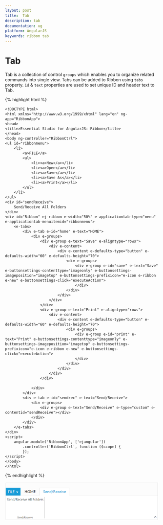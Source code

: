 ```yaml
---
layout: post
title:  Tab
description: tab 
documentation: ug
platform: AngularJS
keywords: ribbon tab
---
```


# Tab

Tab is a collection of control `groups` which enables you to organize related commands into single view.  Tabs can be added to Ribbon using `tabs` property. `id` & `text` properties are used to set unique ID and header text to Tab. 

{% highlight html %}
    
    <!DOCTYPE html>
    <html xmlns="http://www.w3.org/1999/xhtml" lang="en" ng-app="RibbonApp">
    <head>
    <title>Essential Studio for AngularJS: Ribbon</title>
    </head>
    <body ng-controller="RibbonCtrl">
    <ul id="ribbonmenu">
        <li>
            <a>FILE</a>
            <ul>
                <li><a>New</a></li>
                <li><a>Open</a></li>
                <li><a>Save</a></li>
                <li><a>Save As</a></li>
                <li><a>Print</a></li>
            </ul>
        </li>
    </ul>
    <div id="sendReceive">
        Send/Receive All Folders
    </div>
    <div id="Ribbon" ej-ribbon e-width="50%" e-applicationtab-type="menu" e-applicationtab-menuitemid="ribbonmenu">
        <e-tabs>
            <div e-tab e-id="home" e-text="HOME">
                <div e-groups>
                    <div e-group e-text="Save" e-aligntype="rows">
                        <div e-content>
                            <div e-content e-defaults-type="button" e-defaults-width="60" e-defaults-height="70">
                                <div e-groups>
                                    <div e-group e-id="save" e-text="Save" e-buttonsettings-contenttype="imageonly" e-buttonsettings-imageposition="imagetop" e-buttonsettings-prefixicon="e-icon e-ribbon e-new" e-buttonsettings-click="executeAction">
                                    </div>
                                </div>
                            </div>
                        </div>
                    </div>
                    <div e-group e-text="Print" e-aligntype="rows">
                        <div e-content>
                            <div e-content e-defaults-type="button" e-defaults-width="60" e-defaults-height="70">
                                <div e-groups>
                                    <div e-group e-id="print" e-text="Print" e-buttonsettings-contenttype="imageonly" e-buttonsettings-imageposition="imagetop" e-buttonsettings-prefixicon="e-icon e-ribbon e-new" e-buttonsettings-click="executeAction">
                                    </div>
                                </div>
                            </div>
                        </div>
                    </div>

                </div>
            </div>
            <div e-tab e-id="sendrec" e-text="Send/Receive">
                <div e-groups>
                    <div e-group e-text="Send/Receive" e-type="custom" e-contentid="sendReceive"></div>
                </div>
            </div>
        </e-tabs>
    </div>
    <script>
        angular.module('RibbonApp', ['ejangular'])
            .controller('RibbonCtrl', function ($scope) {
            });
    </script>
    </body>
    </html>
    
{% endhighlight %}

![](Tab_images/Tab_img1.png)

